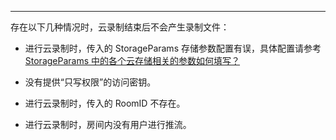<Title>云录制结束后，没有在云存储中看到录制的文件，该怎么处理？</Title>



- - -

存在以下几种情况时，云录制结束后不会产生录制文件：

- 进行云录制时，传入的 StorageParams 存储参数配置有误，具体配置请参考 [StorageParams 中的各个云存储相关的参数如何填写？](https://doc-zh.zego.im/faq/vendor_params?product=CloudRecording&platform=all)

- 没有提供“只写权限”的访问密钥。

- 进行云录制时，传入的 RoomID 不存在。

- 进行云录制时，房间内没有用户进行推流。


